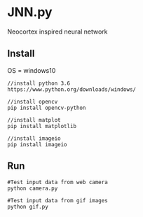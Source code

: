 # JNN.py
Neocortex inspired neural network

## Install

OS = windows10
```
//install python 3.6
https://www.python.org/downloads/windows/

//install opencv
pip install opencv-python

//install matplot
pip install matplotlib

//install imageio
pip install imageio
```

## Run

```
#Test input data from web camera
python camera.py

#Test input data from gif images
python gif.py
```